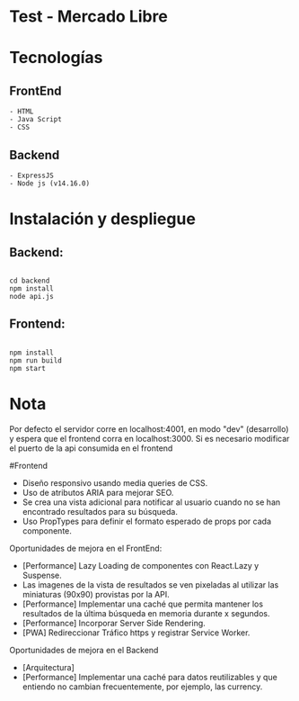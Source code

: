 # Test - Mercado Libre

# Tecnologías
## FrontEnd
    - HTML
    - Java Script
    - CSS
## Backend
    - ExpressJS
    - Node js (v14.16.0)

# Instalación y despliegue

## Backend:
<code>
cd backend
npm install
node api.js
</code>

## Frontend:
<code>
npm install
npm run build
npm start
</code>

# Nota

Por defecto el servidor corre en localhost:4001, en modo "dev" (desarrollo) y espera que el frontend corra en localhost:3000.
Si es necesario modificar el puerto de la api consumida en el frontend


#Frontend
 - Diseño responsivo usando media queries de CSS.
 - Uso de atributos ARIA para mejorar SEO.
 - Se crea una vista adicional para notificar al usuario cuando no se han encontrado resultados para su búsqueda.
 - Uso PropTypes para definir el formato esperado de props por cada componente.


 Oportunidades de mejora en el FrontEnd:
 - [Performance] Lazy Loading de componentes con React.Lazy y Suspense.
 - Las imagenes de la vista de resultados se ven pixeladas al utilizar las miniaturas (90x90) provistas por la API.
 - [Performance] Implementar una caché que permita mantener los resultados de la última búsqueda en memoria durante x segundos.
 - [Performance] Incorporar Server Side Rendering.
 - [PWA] Redireccionar Tráfico https y registrar Service Worker.

 Oportunidades de mejora en el Backend
 - [Arquitectura]
 - [Performance] Implementar una caché para datos reutilizables y que entiendo no cambian frecuentemente, por ejemplo, las currency.

